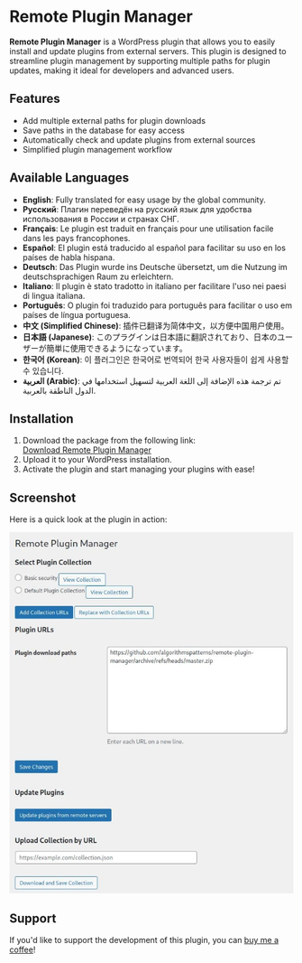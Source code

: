# Remote Plugin Manager

**Remote Plugin Manager** is a WordPress plugin that allows you to easily install and update plugins from external servers. This plugin is designed to streamline plugin management by supporting multiple paths for plugin updates, making it ideal for developers and advanced users.

## Features

- Add multiple external paths for plugin downloads
- Save paths in the database for easy access
- Automatically check and update plugins from external sources
- Simplified plugin management workflow

## Available Languages

- **English**: Fully translated for easy usage by the global community.
- **Русский**: Плагин переведён на русский язык для удобства использования в России и странах СНГ.
- **Français**: Le plugin est traduit en français pour une utilisation facile dans les pays francophones.
- **Español**: El plugin está traducido al español para facilitar su uso en los países de habla hispana.
- **Deutsch**: Das Plugin wurde ins Deutsche übersetzt, um die Nutzung im deutschsprachigen Raum zu erleichtern.
- **Italiano**: Il plugin è stato tradotto in italiano per facilitare l'uso nei paesi di lingua italiana.
- **Português**: O plugin foi traduzido para português para facilitar o uso em países de língua portuguesa.
- **中文 (Simplified Chinese)**: 插件已翻译为简体中文，以方便中国用户使用。
- **日本語 (Japanese)**: このプラグインは日本語に翻訳されており、日本のユーザーが簡単に使用できるようになっています。
- **한국어 (Korean)**: 이 플러그인은 한국어로 번역되어 한국 사용자들이 쉽게 사용할 수 있습니다.
- **العربية (Arabic)**: تم ترجمة هذه الإضافة إلى اللغة العربية لتسهيل استخدامها في الدول الناطقة بالعربية.

## Installation

1. Download the package from the following link:  
   [Download Remote Plugin Manager](https://github.com/algorithmspatterns/remote-plugin-manager/archive/refs/heads/master.zip)
2. Upload it to your WordPress installation.
3. Activate the plugin and start managing your plugins with ease!

## Screenshot

Here is a quick look at the plugin in action:

![Screenshot of Remote Plugin Manager](./Screenshot.webp)

## Support

If you'd like to support the development of this plugin, you can [buy me a coffee](https://buymeacoffee.com/kriachko)!
